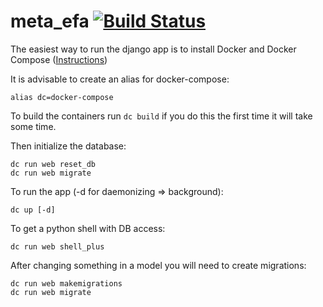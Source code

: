 # meta_efa [![Build Status](https://travis-ci.org/momomorientes/metaEFA.svg)](https://travis-ci.org/momomorientes/metaEFA)

The easiest way to run the django app is to install Docker and Docker Compose
([Instructions](https://docs.docker.com/compose/install/))


It is advisable to create an alias for docker-compose:
```
alias dc=docker-compose
```

To build the containers run `dc build` if you do this the first time it will take some time.

Then initialize the database:
```
dc run web reset_db
dc run web migrate
```


To run the app (-d for daemonizing => background):
```
dc up [-d]
```


To get a python shell with DB access:
```
dc run web shell_plus
```


After changing something in a model you will need to create migrations:
```
dc run web makemigrations
dc run web migrate
```
